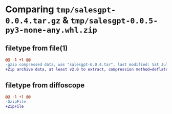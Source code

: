 # Comparing `tmp/salesgpt-0.0.4.tar.gz` & `tmp/salesgpt-0.0.5-py3-none-any.whl.zip`

## filetype from file(1)

```diff
@@ -1 +1 @@
-gzip compressed data, was "salesgpt-0.0.4.tar", last modified: Sat Jul 15 13:51:46 2023, max compression
+Zip archive data, at least v2.0 to extract, compression method=deflate
```

## filetype from diffoscope

```diff
@@ -1 +1 @@
-GzipFile
+ZipFile
```

